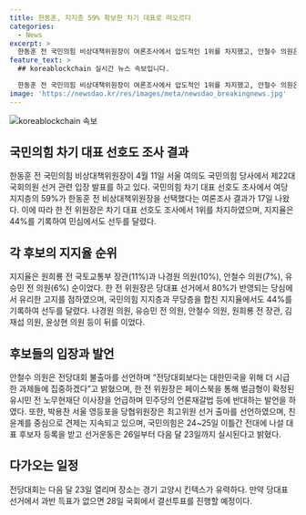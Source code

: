 ```yaml
---
title: 한동훈, 지지층 59% 확보한 차기 대표로 떠오르다
categories:
  - News
excerpt: >
  한동훈 전 국민의힘 비상대책위원장이 여론조사에서 압도적인 1위를 차지했고, 안철수 의원은 전당대회 불출마를 선언했다. 국민의힘 차기 대표 선호도 조사에서, 지지율은 원희룡, 나경원, 안철수, 유승민 순으로 조사됐으며, 한 전 위원장은 당대표 선거와 민심에서 선두를 달렸다. 이와 함께, 전당대회 후보 등록과 최고위원 선거 출마에 관한 소식이 제기되었다. 전당대회는 다음 달 23일에 열리며 경기 고양시 킨텍스에서 실시될 예정이다.
feature_text: >
  ## koreablockchain 실시간 뉴스 속보입니다.

  한동훈 전 국민의힘 비상대책위원장이 여론조사에서 압도적인 1위를 차지했고, 안철수 의원은 전당대회 불출마를 선언했다. 국민의힘 차기 대표 선호도 조사에서, 지지율은 원희룡, 나경원, 안철수, 유승민 순으로 조사됐으며, 한 전 위원장은 당대표 선거와 민심에서 선두를 달렸다. 이와 함께, 전당대회 후보 등록과 최고위원 선거 출마에 관한 소식이 제기되었다. 전당대회는 다음 달 23일에 열리며 경기 고양시 킨텍스에서 실시될 예정이다.
image: 'https://newsdao.kr/res/images/meta/newsdao_breakingnews.jpg'
---
```


<p><img src="https://newsdao.kr/res/images/meta/newsdao_breakingnews.jpg" alt="koreablockchain 속보" /></p>

<h2 data-ke-size="size26">국민의힘 차기 대표 선호도 조사 결과</h2>

<p data-ke-size="size16">한동훈 전 국민의힘 비상대책위원장이 4월 11일 서울 여의도 국민의힘 당사에서 제22대 국회의원 선거 관련 입장 발표를 하고 있다. 국민의힘 차기 대표 선호도 조사에서 여당 지지층의 59%가 한동훈 전 비상대책위원장을 선택했다는 여론조사 결과가 17일 나왔다. 이에 따라 한 전 위원장은 차기 대표 선호도 조사에서 1위를 차지하였으며, 지지율은 44%를 기록하여 민심에서도 선두를 달렸다.</p>

<h2 data-ke-size="size26">각 후보의 지지율 순위</h2>

<p data-ke-size="size16">지지율은 원희룡 전 국토교통부 장관(11%)과 나경원 의원(10%), 안철수 의원(7%), 유승민 전 의원(6%) 순이었다. 한 전 위원장은 당대표 선거에서 80%가 반영되는 당심에서 유리한 고지를 점하였으며, 국민의힘 지지층과 무당층을 합친 지지율에서도 44%를 기록하여 선두를 달렸다. 나경원 의원, 유승민 전 의원, 안철수 의원, 원희룡 전 장관, 김재섭 의원, 윤상현 의원 등이 뒤를 이었다.</p>

<h2 data-ke-size="size26">후보들의 입장과 발언</h2>

<p data-ke-size="size16">안철수 의원은 전당대회 불출마를 선언하며 “전당대회보다는 대한민국을 위해 더 시급한 과제들에 집중하겠다”고 밝혔으며, 한 전 위원장은 페이스북을 통해 벌금형이 확정된 유시민 전 노무현재단 이사장을 언급하며 민주당의 언론재갈법 등에 반대하는 발언을 하였다. 또한, 박용찬 서울 영등포을 당협위원장은 최고위원 선거 출마를 선언하였으며, 친윤계를 중심으로 견제는 지속되고 있으며, 국민의힘은 24~25일 이틀간 전대에 나설 대표 후보자 등록을 받고 선거운동은 26일부터 다음 달 23일까지 실시된다고 밝혔다.</p>

<h2 data-ke-size="size26">다가오는 일정</h2>

<p data-ke-size="size16">전당대회는 다음 달 23일 열리며 장소는 경기 고양시 킨텍스가 유력하다. 만약 당대표 선거에서 과반 득표가 없으면 28일 국회에서 결선투표를 진행할 예정이다.</p>

